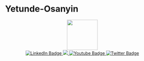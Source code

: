 # Yetunde-Osanyin
<div id="header" align="center">
  <img src="https://media.giphy.com/media/M9gbBd9nbDrOTu1Mqx/giphy.gif" width="100"/>
</div>
  <div id="badges" align="center">
  <a href="www.linkedin.com/in/yetunde-o-2b9b3568">
    <img src="https://img.shields.io/badge/LinkedIn-blue?style=for-the-badge&logo=linkedin&logoColor=white" alt="LinkedIn Badge"/>
    <a href="https://www.kaggle.com/yetiosa">
    <img src="https://img.shields.io/badge/Kaggle-white?style=for-the-badge&logo=Kaggle&logoColor=white%22%20alt=%22Kaggle%20Badge"/>
  </a>
   </a>
  <a href="your-youtube-URL">
    <img src="https://img.shields.io/badge/YouTube-red?style=for-the-badge&logo=youtube&logoColor=white" alt="Youtube Badge"/>
  </a>
  <a href="your-twitter-URL">
    <img src="https://img.shields.io/badge/Twitter-blue?style=for-the-badge&logo=twitter&logoColor=white" alt="Twitter Badge"/>
  </a>
</div>
<div id="badges" align="center">
<img src="https://komarev.com/ghpvc/?username=YetiOsa&style=flat-square&color=blue" alt=""/>
</div>

